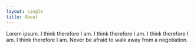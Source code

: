 ```yaml
---
layout: single
title: About
---
```


Lorem ipsum. I think therefore I am. I think therefore I am. I think therefore I am. I think therefore I am.
Never be afraid to walk away from a negotiation.